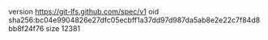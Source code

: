 version https://git-lfs.github.com/spec/v1
oid sha256:bc04e9904826e27dfc05ecbff1a37dd97d987da5ab8e2e22c7f84d8bb8f24f76
size 12381

